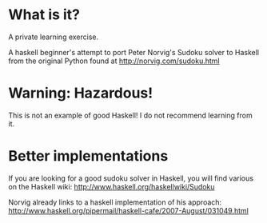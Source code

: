 What is it?
===========

A private learning exercise.

A haskell beginner's attempt to port Peter Norvig's Sudoku solver to Haskell from the original Python found at http://norvig.com/sudoku.html

Warning: Hazardous!
===================

This is not an example of good Haskell!  I do not recommend learning from it.

Better implementations
======================

If you are looking for a good sudoku solver in Haskell, you will find various on the Haskell wiki: http://www.haskell.org/haskellwiki/Sudoku

Norvig already links to a haskell implementation of his approach: http://www.haskell.org/pipermail/haskell-cafe/2007-August/031049.html

